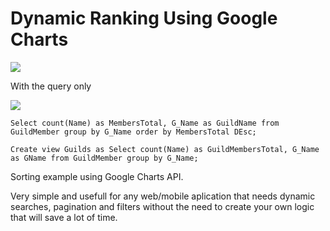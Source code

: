 # Dynamic Ranking Using Google Charts

<img src='https://i.gyazo.com/bc67b70940348eb71f93aaae3c6d3302.png'></img>



With the query only

<img src="https://i.gyazo.com/a7d642452a688aac326a844d6594d492.png">

<p><code>Select count(Name) as MembersTotal, G_Name as GuildName from GuildMember group by G_Name order by MembersTotal DEsc;</code></p>

<p><code>Create view Guilds as Select count(Name) as GuildMembersTotal, G_Name as GName from GuildMember group by G_Name;</code></p>

Sorting example using Google Charts API. 

Very simple and usefull for any web/mobile aplication that needs dynamic searches, pagination and filters without the need to create your own logic that will save a lot of time.


